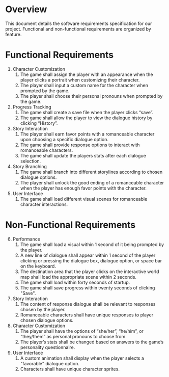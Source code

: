 # Overview

This document details the software requirements specification for our project. Functional and non-functional requirements are organized by feature.

# Functional Requirements

1. Character Customization
   1. The game shall assign the player with an appearance when the player clicks a portrait when customizing their character.
   2. The player shall input a custom name for the character when prompted by the game.
   3. The player shall choose their personal pronouns when prompted by the game.
2. Progress Tracking
   1. The game shall create a save file when the player clicks “save”.
   2. The game shall allow the player to view the dialogue history by clicking “History”.
3. Story Interaction
   1. The player shall earn favor points with a romanceable character upon choosing a specific dialogue option.
   2. The game shall provide response options to interact with romanceable characters.
   3. The game shall update the players stats after each dialogue selection.
4. Story Branching
   1. The game shall branch into different storylines according to chosen dialogue options.
   2. The player shall unlock the good ending of a romanceable character when the player has enough favor points with the character.
5. User Interface
   1. The game shall load different visual scenes for romanceable character interactions.

# Non-Functional Requirements

6. Performance
    1. The game shall load a visual within 1 second of it being prompted by the player.
    2. A new line of dialogue shall appear within 1 second of the player clicking or pressing the dialogue box, dialogue option, or space bar on the keyboard.
    3. The destination area that the player clicks on the interactive world map shall load the appropriate scene within 2 seconds.
    4. The game shall load within forty seconds of startup.
    5. The game shall save progress within twenty seconds of clicking "Save".
7. Story Interaction
    1. The content of response dialogue shall be relevant to responses chosen by the player.
    2. Romanceable characters shall have unique responses to player chosen dialogue options.
8. Character Customization
    1. The player shall have the options of “she/her”, “he/him”, or “they/them” as personal pronouns to choose from.
    2. The player’s stats shall be changed based on answers to the game’s personality questionnaire.
9. User Interface
    1. A custom animation shall display when the player selects a "favorable" dialogue option.
    2. Characters shall have unique character sprites.